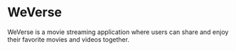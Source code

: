 # WeVerse

WeVerse is a movie streaming application where users can share and enjoy their favorite movies and videos together.
